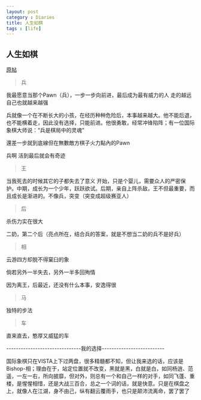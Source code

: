 ```yaml
---
layout: post
category : Diaries
title: 人生如棋
tags : [life]
---
```

## 人生如棋 ##

[原帖](http://www.douban.com/group/topic/3156364/)

> 兵

我最愿意当那个Pawn（兵），一步一步向前进，最后成为最有威力的人
走的越远 自己也就越来越强

兵就像一个在不断长大的小孩，在经历种种危险后，本事越来越大。他不能后退，也不能横着走，因此没有选择，只能前进。他很勇敢，经常冲锋陷阵；有一位国际象棋大师说：“兵是棋局中的灵魂”

還差一步就到底線但在無數敵方棋子火力點內的Pawn

兵啊 活到最后就会有奇迹

> 王

当我死去的时候其它的子都失去了意义
开始，只是个婴儿，需要众人的严密保护。中期，成长为一个少年，跃跃欲试。后期，亲自上阵杀敌，王不但最重要，而且成长是渐进的。不像兵，突变（突变成超级赛亚人）

> 后

杀伤力实在很大

二奶，第二个后（亮点所在，结合兵的答案，就是不想当二奶的兵不是好兵）

> 相

云游四方却脱不得窠臼的象

倘若另外一半失去，另外一半多回殉情

因为离王，后最近，还没有什么本事，安逸得很



> 马

独特的步法

> 车

直来直去，憨厚又威猛的车

-------------------------------我的选择--------------------------

国际象棋只在VISTA上下过两盘，很多精髓都不知，但让我来选的话，应该是Bishop-相；理由在于，站定位置就不改变，黑就是黑，白就是白，如同杨逍、范遥，一左一右，所向披靡，但对外，则总有一个和自己一样的对手，如同飞蓬、重楼，是惺惺相惜，还是大战三百合，总之一个词的话，就是快意。只是在棋盘之上，就像人在江湖，身不由己，纵有翻云覆雨手，也只是颠沛流离命，罢了罢了